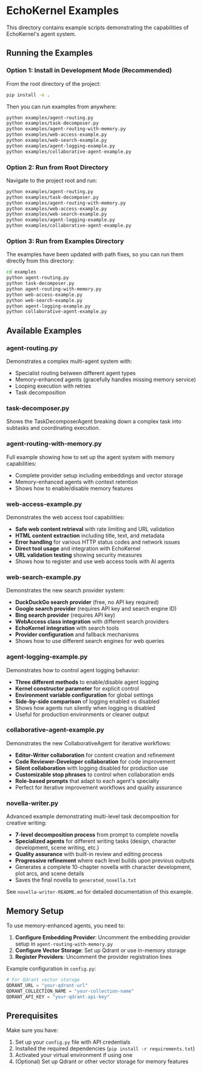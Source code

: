 # EchoKernel Examples

This directory contains example scripts demonstrating the capabilities of EchoKernel's agent system.

## Running the Examples

### Option 1: Install in Development Mode (Recommended)

From the root directory of the project:

```bash
pip install -e .
```

Then you can run examples from anywhere:

```bash
python examples/agent-routing.py
python examples/task-decomposer.py
python examples/agent-routing-with-memory.py
python examples/web-access-example.py
python examples/web-search-example.py
python examples/agent-logging-example.py
python examples/collaborative-agent-example.py
```

### Option 2: Run from Root Directory

Navigate to the project root and run:

```bash
python examples/agent-routing.py
python examples/task-decomposer.py
python examples/agent-routing-with-memory.py
python examples/web-access-example.py
python examples/web-search-example.py
python examples/agent-logging-example.py
python examples/collaborative-agent-example.py
```

### Option 3: Run from Examples Directory

The examples have been updated with path fixes, so you can run them directly from this directory:

```bash
cd examples
python agent-routing.py
python task-decomposer.py
python agent-routing-with-memory.py
python web-access-example.py
python web-search-example.py
python agent-logging-example.py
python collaborative-agent-example.py
```

## Available Examples

### agent-routing.py
Demonstrates a complex multi-agent system with:
- Specialist routing between different agent types
- Memory-enhanced agents (gracefully handles missing memory service)
- Looping execution with retries
- Task decomposition

### task-decomposer.py
Shows the TaskDecomposerAgent breaking down a complex task into subtasks and coordinating execution.

### agent-routing-with-memory.py
Full example showing how to set up the agent system with memory capabilities:
- Complete provider setup including embeddings and vector storage
- Memory-enhanced agents with context retention
- Shows how to enable/disable memory features

### web-access-example.py
Demonstrates the web access tool capabilities:
- **Safe web content retrieval** with rate limiting and URL validation
- **HTML content extraction** including title, text, and metadata
- **Error handling** for various HTTP status codes and network issues
- **Direct tool usage** and integration with EchoKernel
- **URL validation testing** showing security measures
- Shows how to register and use web access tools with AI agents

### web-search-example.py
Demonstrates the new search provider system:
- **DuckDuckGo search provider** (free, no API key required)
- **Google search provider** (requires API key and search engine ID)
- **Bing search provider** (requires API key)
- **WebAccess class integration** with different search providers
- **EchoKernel integration** with search tools
- **Provider configuration** and fallback mechanisms
- Shows how to use different search engines for web queries

### agent-logging-example.py
Demonstrates how to control agent logging behavior:
- **Three different methods** to enable/disable agent logging
- **Kernel constructor parameter** for explicit control
- **Environment variable configuration** for global settings
- **Side-by-side comparison** of logging enabled vs disabled
- Shows how agents run silently when logging is disabled
- Useful for production environments or cleaner output

### collaborative-agent-example.py
Demonstrates the new CollaborativeAgent for iterative workflows:
- **Editor-Writer collaboration** for content creation and refinement
- **Code Reviewer-Developer collaboration** for code improvement
- **Silent collaboration** with logging disabled for production use
- **Customizable stop phrases** to control when collaboration ends
- **Role-based prompts** that adapt to each agent's specialty
- Perfect for iterative improvement workflows and quality assurance

### novella-writer.py
Advanced example demonstrating multi-level task decomposition for creative writing:
- **7-level decomposition process** from prompt to complete novella
- **Specialized agents** for different writing tasks (design, character development, scene writing, etc.)
- **Quality assurance** with built-in review and editing process
- **Progressive refinement** where each level builds upon previous outputs
- Generates a complete 10-chapter novella with character development, plot arcs, and scene details
- Saves the final novella to `generated_novella.txt`

See `novella-writer-README.md` for detailed documentation of this example.

## Memory Setup

To use memory-enhanced agents, you need to:

1. **Configure Embedding Provider**: Uncomment the embedding provider setup in `agent-routing-with-memory.py`
2. **Configure Vector Storage**: Set up Qdrant or use in-memory storage
3. **Register Providers**: Uncomment the provider registration lines

Example configuration in `config.py`:
```python
# For Qdrant vector storage
QDRANT_URL = "your-qdrant-url"
QDRANT_COLLECTION_NAME = "your-collection-name"
QDRANT_API_KEY = "your-qdrant-api-key"
```

## Prerequisites

Make sure you have:
1. Set up your `config.py` file with API credentials
2. Installed the required dependencies (`pip install -r requirements.txt`)
3. Activated your virtual environment if using one
4. (Optional) Set up Qdrant or other vector storage for memory features 